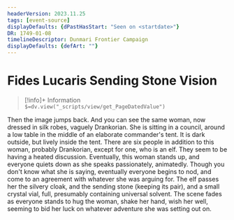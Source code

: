 ```yaml
---
headerVersion: 2023.11.25
tags: [event-source]
displayDefaults: {dPastHasStart: "Seen on <startdate>"}
DR: 1749-01-08
timelineDescriptor: Dunmari Frontier Campaign
displayDefaults: {defArt: ""}
---
```

# Fides Lucaris Sending Stone Vision
>[!info]+ Information  
> `$=dv.view("_scripts/view/get_PageDatedValue")`

Then the image jumps back. And you can see the same woman, now dressed in silk robes, vaguely Drankorian. She is sitting in a council, around a low table in the middle of an elaborate commander's tent. It is dark outside, but lively inside the tent. There are six people in addition to this woman, probably Drankorian, except for one, who is an elf. They seem to be having a heated discussion. Eventually, this woman stands up, and everyone quiets down as she speaks passionately, animatedly. Though you don't know what she is saying, eventually everyone begins to nod, and come to an agreement with whatever she was arguing for. The elf passes her the silvery cloak, and the sending stone (keeping its pair), and a small crystal vial, full, presumably containing universal solvent. The scene fades as everyone stands to hug the woman, shake her hand, wish her well, seeming to bid her luck on whatever adventure she was setting out on. 
